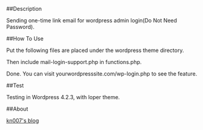 ##Description

Sending one-time link email for wordpress admin login(Do Not Need Password).

##How To Use

Put the following files are placed under the wordpress theme directory.

Then include mail-login-support.php in functions.php.

Done. You can visit yourwordpresssite.com/wp-login.php to see the feature.

##Test

Testing in Wordpress 4.2.3, with loper theme.

##About

[kn007's blog](https://kn007.net) 
